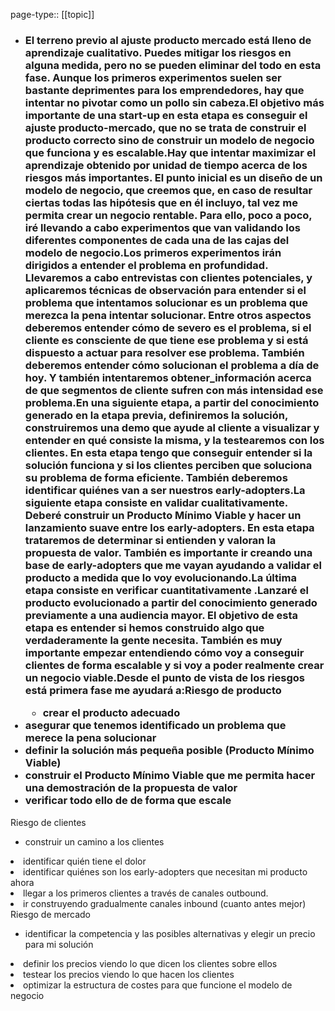 page-type:: [[topic]]
- ### El terreno previo al ajuste producto mercado está lleno de aprendizaje cualitativo. Puedes mitigar los riesgos en alguna medida, pero no se pueden eliminar del todo en esta fase. Aunque los primeros experimentos suelen ser bastante deprimentes para los emprendedores, hay que intentar no pivotar como un pollo sin cabeza.El objetivo más importante de una start-up en esta etapa es conseguir el ajuste producto-mercado, que no se trata de construir el producto correcto sino de construir un modelo de negocio que funciona y es escalable.Hay que intentar maximizar el aprendizaje obtenido por unidad de tiempo acerca de los riesgos más importantes. El punto inicial es un diseño de un modelo de negocio, que creemos que, en caso de resultar ciertas todas las hipótesis que en él incluyo, tal vez me permita crear un negocio rentable. Para ello, poco a poco, iré llevando a cabo experimentos que van validando los diferentes componentes de cada una de las cajas del modelo de negocio.Los primeros experimentos irán dirigidos a entender el problema en profundidad. Llevaremos a cabo entrevistas con clientes potenciales, y aplicaremos técnicas de observación para entender si el problema que intentamos solucionar es un problema que merezca la pena intentar solucionar. Entre otros aspectos deberemos entender cómo de severo es el problema, si el cliente es consciente de que tiene ese problema y si está dispuesto a actuar para resolver ese problema. También deberemos entender cómo solucionan el problema a día de hoy. Y también intentaremos obtener_información acerca de que segmentos de cliente sufren con más intensidad ese problema.En una siguiente etapa, a partir del conocimiento generado en la etapa previa, definiremos la solución, construiremos una demo que ayude al cliente a visualizar y entender en qué consiste la misma, y la testearemos con los clientes. En esta etapa tengo que conseguir entender si la solución funciona y si los clientes perciben que soluciona su problema de forma eficiente. También deberemos identificar quiénes van a ser nuestros early-adopters.La siguiente etapa consiste en validar cualitativamente. Deberé construir un Producto Mínimo Viable y hacer un lanzamiento suave entre los early-adopters. En esta etapa trataremos de determinar si entienden y valoran la propuesta de valor. También es importante ir creando una base de early-adopters que me vayan ayudando a validar el producto a medida que lo voy evolucionando.La última etapa consiste en verificar cuantitativamente .Lanzaré el producto evolucionado a partir del conocimiento generado previamente a una audiencia mayor. El objetivo de esta etapa es entender si hemos construido algo que verdaderamente la gente necesita. También es muy importante empezar entendiendo cómo voy a conseguir clientes de forma escalable y si voy a poder realmente crear un negocio viable.Desde el punto de vista de los riesgos está primera fase me ayudará a:Riesgo de producto<ul><li>crear el producto adecuado</li></ul><li>asegurar que tenemos identificado un problema que merece la pena solucionar</li><li>definir la solución más pequeña posible (Producto Mínimo Viable)</li><li>construir el Producto Mínimo Viable que me permita hacer una demostración de la propuesta de valor</li><li>verificar todo ello de de forma que escale</li></ul>Riesgo de clientes<ul><li>construir un camino a los clientes</li></ul><li>identificar quién tiene el dolor</li><li>identificar quiénes son los early-adopters que necesitan mi producto ahora</li><li>llegar a los primeros clientes a través de canales outbound.</li><li>ir construyendo gradualmente canales inbound (cuanto antes mejor)</li></ul>Riesgo de mercado<ul><li>identificar la competencia y las posibles alternativas y elegir un precio para mi solución</li></ul><li>definir los precios viendo lo que dicen los clientes sobre ellos</li><li>testear los precios viendo lo que hacen los clientes</li><li>optimizar la estructura de costes para que funcione el modelo de negocio</li></ul>



